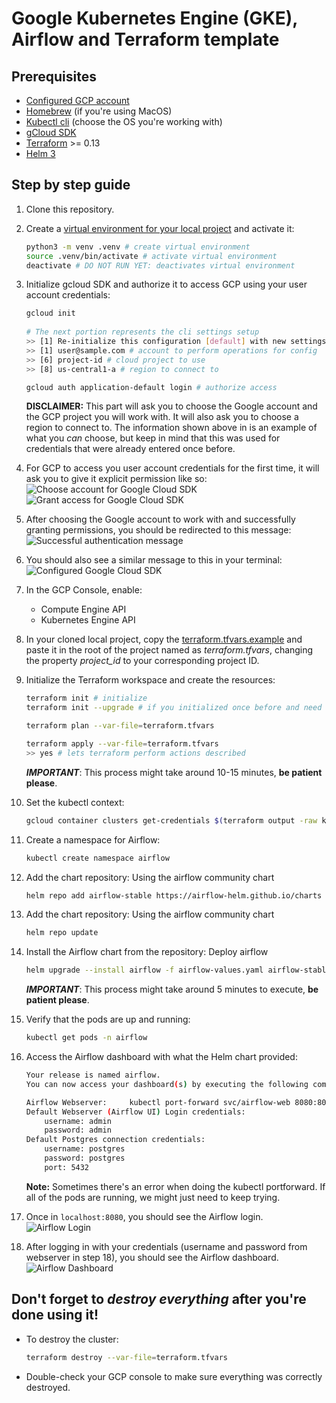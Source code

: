 # Google Kubernetes Engine (GKE), Airflow and Terraform template


## Prerequisites
- [Configured GCP account](https://cloud.google.com/)
- [Homebrew](https://brew.sh/) (if you're using MacOS)
- [Kubectl cli](https://kubernetes.io/docs/tasks/tools/) (choose the OS you're working with)
- [gCloud SDK](https://cloud.google.com/sdk/docs/quickstart)
- [Terraform](https://learn.hashicorp.com/tutorials/terraform/install-cli) >= 0.13
- [Helm 3](https://helm.sh/docs/intro/install/)


## Step by step guide
1. Clone this repository.


2. Create a [virtual environment for your local project](https://medium.com/@dakota.lillie/an-introduction-to-virtual-environments-in-python-ce16cda92853)
and activate it:
    ```bash
    python3 -m venv .venv # create virtual environment
    source .venv/bin/activate # activate virtual environment
    deactivate # DO NOT RUN YET: deactivates virtual environment
    ```

3. Initialize gcloud SDK and authorize it to access GCP using your user account credentials:
    ```bash
    gcloud init
       
    # The next portion represents the cli settings setup
    >> [1] Re-initialize this configuration [default] with new settings # config to use
    >> [1] user@sample.com # account to perform operations for config
    >> [6] project-id # cloud project to use
    >> [8] us-central1-a # region to connect to
   
    gcloud auth application-default login # authorize access
    ```
   **DISCLAIMER:** This part will ask you to choose the Google account and the GCP project you will work with. It
will also ask you to choose a region to connect to. The information shown above in is an example of what you *can*
choose, but keep in mind that this was used for credentials that were already entered once before.


3. For GCP to access you user account credentials for the first time, it will ask you to give it explicit permission
like so:
![Choose account for Google Cloud SDK](./imgs/google-account.png "Choose account")
![Grant access for Google Cloud SDK](./imgs/authorization.png "Grant access")


4. After choosing the Google account to work with and successfully granting permissions, you should be redirected to
    this message:
![Successful authentication message](./imgs/successful-authentication.png "Successful authentication")


5. You should also see a similar message to this in your terminal:
![Configured Google Cloud SDK](./imgs/cloud-sdk-configured.png "Configured Google Cloud SDK")


7. In the GCP Console, enable: 
   - Compute Engine API
   - Kubernetes Engine API


7. In your cloned local project, copy the [terraform.tfvars.example](./terraform.tfvars.example) and paste it in the
root of the project named as *terraform.tfvars*, changing the property *project_id* to your corresponding project ID.


8. Initialize the Terraform workspace and create the resources:
    ```bash
    terraform init # initialize
    terraform init --upgrade # if you initialized once before and need to update terraform config

    terraform plan --var-file=terraform.tfvars

    terraform apply --var-file=terraform.tfvars
    >> yes # lets terraform perform actions described
    ```
    ***IMPORTANT***: This process might take around 10-15 minutes, **be patient please**.


9. Set the kubectl context:
    ```bash
    gcloud container clusters get-credentials $(terraform output -raw kubernetes_cluster_name) --region $(terraform output -raw location)
    ```

10. Create a namespace for Airflow:

    ```bash
    kubectl create namespace airflow
    ```

11. Add the chart repository: Using the airflow community chart
    ```bash
    helm repo add airflow-stable https://airflow-helm.github.io/charts
    ```

11. Add the chart repository: Using the airflow community chart
    ```bash
    helm repo update
    ```

13. Install the Airflow chart from the repository: Deploy airflow
    ```bash
    helm upgrade --install airflow -f airflow-values.yaml airflow-stable/airflow --namespace airflow
    ```
    ***IMPORTANT***: This process might take around 5 minutes to execute, **be patient please**.


14. Verify that the pods are up and running:
    ```bash
    kubectl get pods -n airflow
    ```

15. Access the Airflow dashboard with what the Helm chart provided:
    ```bash
    Your release is named airflow.
    You can now access your dashboard(s) by executing the following command(s) and visiting the corresponding port at localhost in your browser:
    
    Airflow Webserver:     kubectl port-forward svc/airflow-web 8080:8080 --namespace airflow
    Default Webserver (Airflow UI) Login credentials:
        username: admin
        password: admin
    Default Postgres connection credentials:
        username: postgres
        password: postgres
        port: 5432
    ```
    **Note:** Sometimes there's an error when doing the kubectl portforward. If all of the pods are running, we might
    just need to keep trying.
    

16. Once in `localhost:8080`, you should see the Airflow login.
![Airflow Login](./imgs/airflow-login.png "Airflow Login")


17. After logging in with your credentials (username and password from webserver in step 18), you should see the Airflow
dashboard.
![Airflow Dashboard](./imgs/airflow-dag-dashboard.png "Airflow Dashboard")


## Don't forget to ***destroy everything*** after you're done using it!
- To destroy the cluster:
    ```bash
    terraform destroy --var-file=terraform.tfvars
    ```
- Double-check your GCP console to make sure everything was correctly destroyed.

